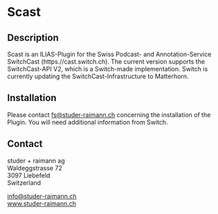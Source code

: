 Scast
=====

Description
-----
Scast is an ILIAS-Plugin for the Swiss Podcast- and Annotation-Service SwitchCast (https.//cast.switch.ch). The current version supports the SwitchCast-API V2, which is a Switch-made implementation. Switch is currently updating the SwitchCast-Infrastructure to Matterhorn.

Installation
-----
Please contact fs@studer-raimann.ch concerning the installation of the Plugin. You will need additional information from Switch.

Contact
-------
studer + raimann ag  
Waldeggstrasse 72  
3097 Liebefeld  
Switzerland 

info@studer-raimann.ch  
www.studer-raimann.ch  
